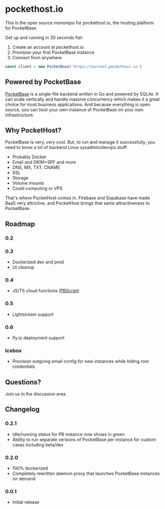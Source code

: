 # pockethost.io

This is the open source monorepo for pockethost.io, the hosting platform for PocketBase.

Get up and running in 30 seconds flat:

1. Create an account at pockethost.io
2. Provision your first PocketBase instance
3. Connect from anywhere

```ts
const client = new PocketBase(`https://harvest.pockethost.io`)
```

## Powered by PocketBase

[PocketBase](https://pocketbase.io) is a single-file backend written in Go and powered by SQLite. It can scale vertically and handle massive concurrency which makes it a great choice for most business applications. And because everything is open source, you can host your own instance of PocketBase on your own infrastructure.

## Why PocketHost?

PocketBase is very, very cool. But, to run and manage it successfully, you need to know a lot of backend Linux sysadmin/devops stuff:

- Probably Docker
- Email and DKIM+SPF and more
- DNS, MX, TXT, CNAME
- SSL
- Storage
- Volume mounts
- Could computing or VPS

That's where PocketHost comes in. Firebase and Supabase have made BaaS very attrictive, and PocketHost brings that same attractiveness to PocketBase.

## Roadmap

### 0.2

### 0.3

- Dockerized dev and prod
- UI cleanup

### 0.4

- JS/TS cloud functions ([PBScript](https://github.com/benallfree/pbscript))

### 0.5

- Lightstream support

### 0.6

- fly.io deployment support

### Icebox

- Provision outgoing email config for new instances while hiding root credentials

## Questions?

Join us in the discussion area.

## Changelog

### 0.2.1

- Idle/running status for PB instance now shows in green
- Ability to run separate versions of PocketBase per instance for custom cases including beta/dev

### 0.2.0

- 100% dockerized
- Completely rewritten daemon proxy that launches PocketBase instances on demand

### 0.0.1

- Initial release
